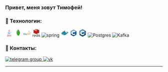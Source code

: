 ### Привет, меня зовут Тимофей!

### 🚀 Технологии:
<p align="left">
<img src="https://raw.githubusercontent.com/devicons/devicon/master/icons/java/java-original-wordmark.svg" alt="java" width="25" height="25" />
<img src="https://raw.githubusercontent.com/devicons/devicon/master/icons/mongodb/mongodb-original.svg" alt="mongodb" width="25" height="25" />
<img src="https://raw.githubusercontent.com/devicons/devicon/master/icons/mysql/mysql-original-wordmark.svg" alt="mysql" width="25" height="25" />
<img src="https://raw.githubusercontent.com/devicons/devicon/master/icons/redis/redis-original-wordmark.svg" alt="redis" width="25" height="25" />
<img src="https://www.vectorlogo.zone/logos/springio/springio-icon.svg" alt="spring" width="25" height="25" />
<img src="https://raw.githubusercontent.com/devicons/devicon/master/icons/docker/docker-original.svg" alt="Docker" width="25" height="25" />
<img src="https://raw.githubusercontent.com/github/explore/f3e22f0dca2be955676bc70d6214b95b13354ee8/topics/c/c.png" alt="C" width="25" height="25" />
<img src="https://raw.githubusercontent.com/github/explore/180320cffc25f4ed1bbdfd33d4db3a66eeeeb358/topics/cpp/cpp.png" alt="C++" width="25" height="25" />
<img src="https://github.com/yungtimofey/yungtimofey/assets/72038900/f818b8c6-0fce-4f2c-967a-69430ddf9080" alt="Postgres" width="25" height="25" />
<img src="https://raw.githubusercontent.com/gilbarbara/logos/1b8f5561d14ba9b8cf760c0df2fe56338cdcdbb3/logos/kafka-icon.svg" alt="Kafka" width="25" height="25" />
</p>


### 🤝 Контакты:

<div id="badges">
  <a href="https://t.me/EasternSlav" target="_blank">
      <img src="https://cdn-icons-png.flaticon.com/512/2111/2111646.png" width="40" height="40" alt="telegram group" />
  </a>
  <a href="https://vk.com/id745006378" target="_blank">
      <img src="https://cdn-icons-png.flaticon.com/512/145/145813.png" width="40" height="40" alt="vk"/>
  </a>
</div>

---

<!--
**yungtimofey/yungtimofey** is a ✨ _special_ ✨ repository because its `README.md` (this file) appears on your GitHub profile.

Here are some ideas to get you started:

- 🔭 I’m currently working on ...
- 🌱 I’m currently learning ...
- 👯 I’m looking to collaborate on ...
- 🤔 I’m looking for help with ...
- 💬 Ask me about ...
- 📫 How to reach me: ...
- 😄 Pronouns: ...
- ⚡ Fun fact: ...
-->
